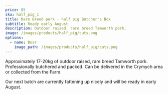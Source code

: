 ```yaml
---
price: 85
sku: half_pig_1
title: Rare Breed pork - half pig Butcher's Box
subtitle: Ready early August
description: Outdoor raised, rare breed Tamworth pork.
image: /images/products/half_pig/cuts.png
options:
  - name: Boar
    image_path: /images/products/half_pig/cuts.png
---
```


Approximately 17-20kg of outdoor raised, rare breed Tamworth pork.  Professionally butchered and packed.  Can be delivered in the Crymych area or collected from the Farm.

Our next batch are currently fattening up nicely and will be ready in early August.
